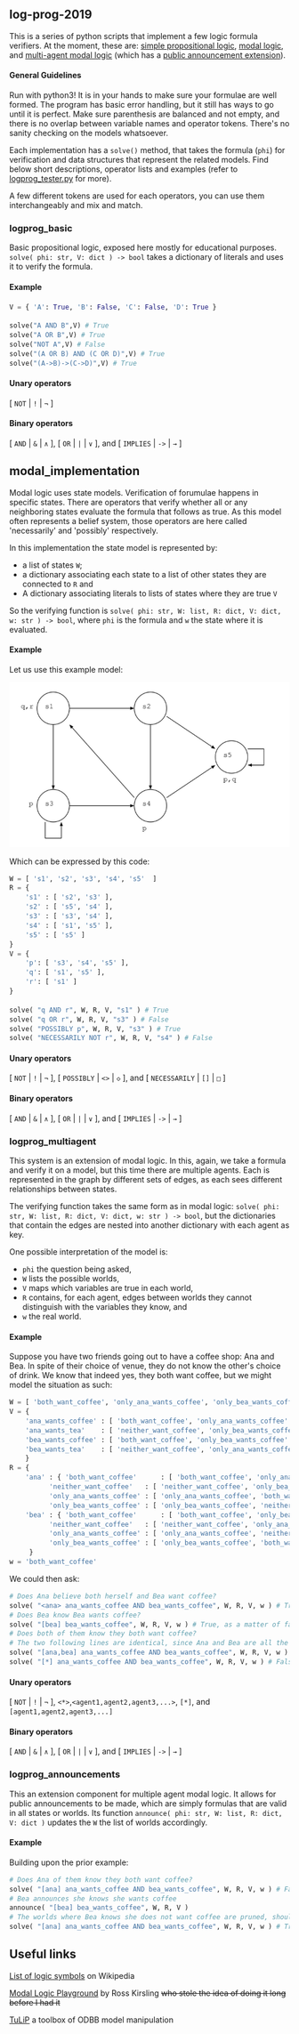 ## log-prog-2019
This is a series of python scripts that implement a few logic formula verifiers. At the moment, these are: [simple propositional logic](#logprog_basic), [modal logic](#logprog_modal), and [multi-agent modal logic](#logprog_multiagent) (which has a [public announcement extension](#logprog_announcements)).

#### General Guidelines
Run with python3! It is in your hands to make sure your formulae are well formed. The program has basic error handling, but it still has ways to go until it is perfect. Make sure parenthesis are balanced and not empty, and there is no overlap between variable names and operator tokens. There's no sanity checking on the models whatsoever.

Each implementation has a `solve()` method, that takes the formula (`phi`) for verification and data structures that represent the related models. Find below short descriptions, operator lists and examples (refer to [logprog_tester.py](logprog_tester.py) for more).

A few different tokens are used for each operators, you can use them interchangeably and mix and match.

### logprog_basic
Basic propositional logic, exposed here mostly for educational purposes. `solve( phi: str, V: dict ) -> bool` takes a dictionary of literals and uses it to verify the formula.

#### Example
```python
V = { 'A': True, 'B': False, 'C': False, 'D': True }

solve("A AND B",V) # True
solve("A OR B",V) # True
solve("NOT A",V) # False
solve("(A OR B) AND (C OR D)",V) # True
solve("(A->B)->(C->D)",V) # True
```

#### Unary operators 
[ `NOT` | `!` | `¬` ]
#### Binary operators 
[ `AND` | `&` | `∧` ], [ `OR` | `|` | `∨` ], and [ `IMPLIES` | `->` | `→` ]

## modal_implementation
Modal logic uses state models. Verification of forumulae happens in specific states. There are operators that verify whether all or any neighboring states evaluate the formula that follows as true. As this model often represents a belief system, those operators are here called 'necessarily' and 'possibly' respectively.

In this implementation the state model is represented by: 
- a list of states `W`; 
- a dictionary associating each state to a list of other states they are connected to `R` and 
- A dictionary associating literals to lists of states where they are true `V`

So the verifying function is `solve( phi: str, W: list, R: dict, V: dict, w: str ) -> bool`, where `phi` is the formula and `w` the state where it is evaluated. 

#### Example
Let us use this example model:

![example graph picture](./test_model.png)

Which can be expressed by this code:
```python
W = [ 's1', 's2', 's3', 's4', 's5'  ]
R = { 
	's1' : [ 's2', 's3' ], 
	's2' : [ 's5', 's4' ], 
	's3' : [ 's3', 's4' ], 
	's4' : [ 's1', 's5' ], 
	's5' : [ 's5' ] 
}
V = { 
	'p': [ 's3', 's4', 's5' ], 
	'q': [ 's1', 's5' ], 
	'r': [ 's1' ] 
}

solve( "q AND r", W, R, V, "s1" ) # True
solve( "q OR r", W, R, V, "s3" ) # False
solve( "POSSIBLY p", W, R, V, "s3" ) # True
solve( "NECESSARILY NOT r", W, R, V, "s4" ) # False
```

#### Unary operators 
[ `NOT` | `!` | `¬` ], [ `POSSIBLY` | `<>` | `◇` ], and [ `NECESSARILY` | `[]` | `□` ]
#### Binary operators 
[ `AND` | `&` | `∧` ], [ `OR` | `|` | `∨` ], and [ `IMPLIES` | `->` | `→` ]

### logprog_multiagent
This system is an extension of modal logic. In this, again, we take a formula and verify it on a model, but this time there are multiple agents. Each is represented in the graph by different sets of edges, as each sees different relationships between states.

The verifying function takes the same form as in modal logic: `solve( phi: str, W: list, R: dict, V: dict, w: str ) -> bool`, but the dictionaries that contain the edges are nested into another dictionary with each agent as key. 

One possible interpretation of the model is:
- `phi` the question being asked,
- `W` lists the possible worlds, 
- `V` maps which variables are true in each world, 
- `R` contains, for each agent, edges between worlds they cannot distinguish with the variables they know, and
- `w` the real world.

#### Example
Suppose you have two friends going out to have a coffee shop: Ana and Bea. In spite of their choice of venue, they do not know the other's choice of drink. We know that indeed yes, they both want coffee, but we might model the situation as such:

```python
W = [ 'both_want_coffee', 'only_ana_wants_coffee', 'only_bea_wants_coffee', 'neither_want_coffee' ]
V = { 	
	'ana_wants_coffee' : [ 'both_want_coffee', 'only_ana_wants_coffee' ], 
	'ana_wants_tea'    : [ 'neither_want_coffee', 'only_bea_wants_coffee' ], 
	'bea_wants_coffee' : [ 'both_want_coffee', 'only_bea_wants_coffee' ], 
	'bea_wants_tea'    : [ 'neither_want_coffee', 'only_ana_wants_coffee' ]
    }
R = { 	
	'ana' : { 'both_want_coffee'      : [ 'both_want_coffee', 'only_ana_wants_coffee' ], 
		  'neither_want_coffee'   : [ 'neither_want_coffee', 'only_bea_wants_coffee' ],
		  'only_ana_wants_coffee' : [ 'only_ana_wants_coffee', 'both_want_coffee' ],
		  'only_bea_wants_coffee' : [ 'only_bea_wants_coffee', 'neither_want_coffee' ] },
	'bea' : { 'both_want_coffee'      : [ 'both_want_coffee', 'only_bea_wants_coffee' ], 
		  'neither_want_coffee'   : [ 'neither_want_coffee', 'only_ana_wants_coffee' ],
		  'only_ana_wants_coffee' : [ 'only_ana_wants_coffee', 'neither_want_coffee' ],
		  'only_bea_wants_coffee' : [ 'only_bea_wants_coffee', 'both_want_coffee' ] }
     }
w = 'both_want_coffee'
```

We could then ask:

```python
# Does Ana believe both herself and Bea want coffee?
solve( "<ana> ana_wants_coffee AND bea_wants_coffee", W, R, V, w ) # True, she believes it is possible
# Does Bea know Bea wants coffee?
solve( "[bea] bea_wants_coffee", W, R, V, w ) # True, as a matter of fact, she does
# Does both of them know they both want coffee? 
# The two following lines are identical, since Ana and Bea are all the agents
solve( "[ana,bea] ana_wants_coffee AND bea_wants_coffee", W, R, V, w ) # False
solve( "[*] ana_wants_coffee AND bea_wants_coffee", W, R, V, w ) # False
```

#### Unary operators 
[ `NOT` | `!` | `¬` ], `<*>`,`<agent1,agent2,agent3,...>`, `[*]`, and `[agent1,agent2,agent3,...]`
#### Binary operators 
[ `AND` | `&` | `∧` ], [ `OR` | `|` | `∨` ], and [ `IMPLIES` | `->` | `→` ]


### logprog_announcements
This an extension component for multiple agent modal logic. It allows for public announcements to be made, which are simply formulas that are valid in all states or worlds. Its function `announce( phi: str, W: list, R: dict, V: dict )` updates the `W` the list of worlds accordingly.

#### Example
Building upon the prior example:

```python
# Does Ana of them know they both want coffee? 
solve( "[ana] ana_wants_coffee AND bea_wants_coffee", W, R, V, w ) # False, she doesn't
# Bea announces she knows she wants coffee
announce( "[bea] bea_wants_coffee", W, R, V )
# The worlds where Bea knows she does not want coffee are pruned, should we ask Ana again...
solve( "[ana] ana_wants_coffee AND bea_wants_coffee", W, R, V, w ) # True, now she does
```


## Useful links
[List of logic symbols](https://en.wikipedia.org/wiki/List_of_logic_symbols) on Wikipedia

[Modal Logic Playground](https://rkirsling.github.io/modallogic/) by Ross Kirsling ~~who stole the idea of doing it long before I had it~~

[TuLiP](https://github.com/tulip-control/tulip-control) a toolbox of ODBB model manipulation
